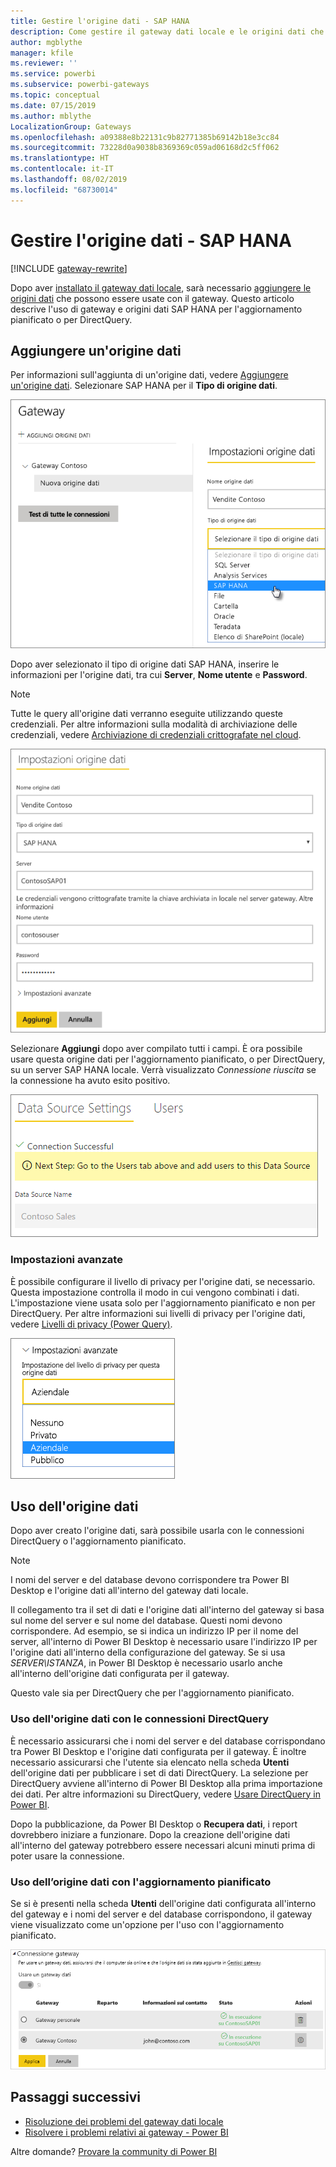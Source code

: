 ```yaml
---
title: Gestire l'origine dati - SAP HANA
description: Come gestire il gateway dati locale e le origini dati che vi appartengono. Questo articolo è specifico per SAP HANA.
author: mgblythe
manager: kfile
ms.reviewer: ''
ms.service: powerbi
ms.subservice: powerbi-gateways
ms.topic: conceptual
ms.date: 07/15/2019
ms.author: mblythe
LocalizationGroup: Gateways
ms.openlocfilehash: a09388e8b22131c9b82771385b69142b18e3cc84
ms.sourcegitcommit: 73228d0a9038b8369369c059ad06168d2c5ff062
ms.translationtype: HT
ms.contentlocale: it-IT
ms.lasthandoff: 08/02/2019
ms.locfileid: "68730014"
---
```

# <a name="manage-your-data-source---sap-hana"></a>Gestire l'origine dati - SAP HANA

[!INCLUDE [gateway-rewrite](includes/gateway-rewrite.md)]

Dopo aver [installato il gateway dati locale](/data-integration/gateway/service-gateway-install), sarà necessario [aggiungere le origini dati](service-gateway-data-sources.md#add-a-data-source) che possono essere usate con il gateway. Questo articolo descrive l'uso di gateway e origini dati SAP HANA per l'aggiornamento pianificato o per DirectQuery.

## <a name="add-a-data-source"></a>Aggiungere un'origine dati

Per informazioni sull'aggiunta di un'origine dati, vedere [Aggiungere un'origine dati](service-gateway-data-sources.md#add-a-data-source). Selezionare SAP HANA per il **Tipo di origine dati**.

![Aggiungere l'origine dati SAP HANA](media/service-gateway-enterprise-manage-sap/datasourcesettings2-sap.png)

Dopo aver selezionato il tipo di origine dati SAP HANA, inserire le informazioni per l'origine dati, tra cui **Server**, **Nome utente** e **Password**.

> [!NOTE]
> Tutte le query all'origine dati verranno eseguite utilizzando queste credenziali. Per altre informazioni sulla modalità di archiviazione delle credenziali, vedere [Archiviazione di credenziali crittografate nel cloud](service-gateway-data-sources.md#store-encrypted-credentials-in-the-cloud).

![Compilazione delle impostazioni origine dati](media/service-gateway-enterprise-manage-sap/datasourcesettings3-sap.png)

Selezionare **Aggiungi** dopo aver compilato tutti i campi. È ora possibile usare questa origine dati per l'aggiornamento pianificato, o per DirectQuery, su un server SAP HANA locale. Verrà visualizzato *Connessione riuscita* se la connessione ha avuto esito positivo.

![Visualizzazione dello stato della connessione](media/service-gateway-enterprise-manage-sap/datasourcesettings4.png)

### <a name="advanced-settings"></a>Impostazioni avanzate

È possibile configurare il livello di privacy per l'origine dati, se necessario. Questa impostazione controlla il modo in cui vengono combinati i dati. L'impostazione viene usata solo per l'aggiornamento pianificato e non per DirectQuery. Per altre informazioni sui livelli di privacy per l'origine dati, vedere [Livelli di privacy (Power Query)](https://support.office.com/article/Privacy-levels-Power-Query-CC3EDE4D-359E-4B28-BC72-9BEE7900B540).

![Impostazione del livello di privacy](media/service-gateway-enterprise-manage-sap/datasourcesettings9.png)

## <a name="using-the-data-source"></a>Uso dell'origine dati

Dopo aver creato l'origine dati, sarà possibile usarla con le connessioni DirectQuery o l'aggiornamento pianificato.

> [!NOTE]
> I nomi del server e del database devono corrispondere tra Power BI Desktop e l'origine dati all'interno del gateway dati locale.

Il collegamento tra il set di dati e l'origine dati all'interno del gateway si basa sul nome del server e sul nome del database. Questi nomi devono corrispondere. Ad esempio, se si indica un indirizzo IP per il nome del server, all'interno di Power BI Desktop è necessario usare l'indirizzo IP per l'origine dati all'interno della configurazione del gateway. Se si usa *SERVER\ISTANZA*, in Power BI Desktop è necessario usarlo anche all'interno dell'origine dati configurata per il gateway.

Questo vale sia per DirectQuery che per l'aggiornamento pianificato.

### <a name="using-the-data-source-with-directquery-connections"></a>Uso dell'origine dati con le connessioni DirectQuery

È necessario assicurarsi che i nomi del server e del database corrispondano tra Power BI Desktop e l'origine dati configurata per il gateway. È inoltre necessario assicurarsi che l'utente sia elencato nella scheda **Utenti** dell'origine dati per pubblicare i set di dati DirectQuery. La selezione per DirectQuery avviene all'interno di Power BI Desktop alla prima importazione dei dati. Per altre informazioni su DirectQuery, vedere [Usare DirectQuery in Power BI](desktop-use-directquery.md).

Dopo la pubblicazione, da Power BI Desktop o **Recupera dati**, i report dovrebbero iniziare a funzionare. Dopo la creazione dell'origine dati all'interno del gateway potrebbero essere necessari alcuni minuti prima di poter usare la connessione.

### <a name="using-the-data-source-with-scheduled-refresh"></a>Uso dell’origine dati con l'aggiornamento pianificato

Se si è presenti nella scheda **Utenti** dell'origine dati configurata all'interno del gateway e i nomi del server e del database corrispondono, il gateway viene visualizzato come un'opzione per l'uso con l'aggiornamento pianificato.

![Visualizzazione degli utenti](media/service-gateway-enterprise-manage-sap/powerbi-gateway-enterprise-schedule-refresh.png)

## <a name="next-steps"></a>Passaggi successivi

* [Risoluzione dei problemi del gateway dati locale](/data-integration/gateway/service-gateway-tshoot)
* [Risolvere i problemi relativi ai gateway - Power BI](service-gateway-onprem-tshoot.md)  

Altre domande? [Provare la community di Power BI](http://community.powerbi.com/)

